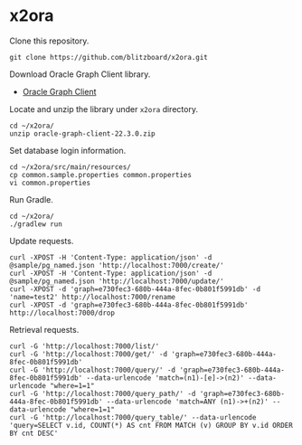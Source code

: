 # x2ora

Clone this repository.

    git clone https://github.com/blitzboard/x2ora.git

Download Oracle Graph Client library.

* [Oracle Graph Client](https://www.oracle.com/database/technologies/spatialandgraph/property-graph-features/graph-server-and-client/graph-server-and-client-downloads.html)

Locate and unzip the library under `x2ora` directory.

    cd ~/x2ora/
    unzip oracle-graph-client-22.3.0.zip

Set database login information.

    cd ~/x2ora/src/main/resources/
    cp common.sample.properties common.properties
    vi common.properties

Run Gradle.

    cd ~/x2ora/
    ./gradlew run

Update requests.

```
curl -XPOST -H 'Content-Type: application/json' -d @sample/pg_named.json 'http://localhost:7000/create/'
curl -XPOST -H 'Content-Type: application/json' -d @sample/pg_named.json 'http://localhost:7000/update/'
curl -XPOST -d 'graph=e730fec3-680b-444a-8fec-0b801f5991db' -d 'name=test2' http://localhost:7000/rename
curl -XPOST -d 'graph=e730fec3-680b-444a-8fec-0b801f5991db' http://localhost:7000/drop
```

Retrieval requests.

```
curl -G 'http://localhost:7000/list/'
curl -G 'http://localhost:7000/get/' -d 'graph=e730fec3-680b-444a-8fec-0b801f5991db'
curl -G 'http://localhost:7000/query/' -d 'graph=e730fec3-680b-444a-8fec-0b801f5991db' --data-urlencode 'match=(n1)-[e]->(n2)' --data-urlencode "where=1=1"
curl -G 'http://localhost:7000/query_path/' -d 'graph=e730fec3-680b-444a-8fec-0b801f5991db' --data-urlencode 'match=ANY (n1)->+(n2)' --data-urlencode "where=1=1"
curl -G 'http://localhost:7000/query_table/' --data-urlencode 'query=SELECT v.id, COUNT(*) AS cnt FROM MATCH (v) GROUP BY v.id ORDER BY cnt DESC'
```

